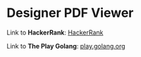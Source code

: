 # Designer PDF Viewer

Link to **HackerRank**: [HackerRank](https://www.hackerrank.com/challenges/designer-pdf-viewer/problem)

Link to **The Play Golang**: [play.golang.org](https://play.golang.org/p/PBeo_wqjMSi)